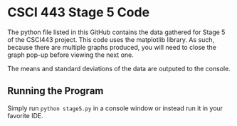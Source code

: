 # CSCI 443 Stage 5 Code

The python file listed in this GitHub contains the data gathered for Stage 5 of the CSCI443 project. 
This code uses the matplotlib library. As such, because there are multiple graphs produced, you will need to close the graph pop-up before viewing the next one.

The means and standard deviations of the data are outputed to the console. 

## Running the Program
Simply run `python stage5.py` in a console window or instead run it in your favorite IDE.
